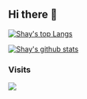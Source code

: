 ## Hi there 👋

<!--
**shay-wong/shay-wong** is a ✨ _special_ ✨ repository because its `README.md` (this file) appears on your GitHub profile.

Here are some ideas to get you started:

- 🔭 I’m currently working on ...
- 🌱 I’m currently learning ...
- 👯 I’m looking to collaborate on ...
- 🤔 I’m looking for help with ...
- 💬 Ask me about ...
- 📫 How to reach me: ...
- 😄 Pronouns: ...
- ⚡ Fun fact: ...
-->

[![Shay's top Langs](https://github-readme-stats.vercel.app/api/top-langs/?username=shay-wong&layout=compact)](https://github.com/anuraghazra/github-readme-stats)

[![Shay's github stats](https://github-readme-stats.vercel.app/api?username=shay-wong&show_icons=true)](https://github.com/anuraghazra/github-readme-stats)

### Visits

![](http://profile-counter.glitch.me/shay-wong/count.svg)

